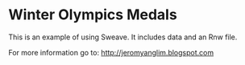 # Winter Olympics Medals

This is an example of using Sweave.
It includes data and an Rnw file. 

For more information go to:
<http://jeromyanglim.blogspot.com>